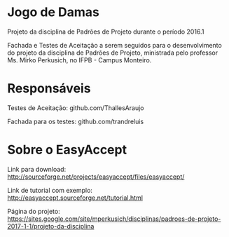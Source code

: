 # Jogo de Damas

Projeto da disciplina de Padrões de Projeto durante o período 2016.1

Fachada e Testes de Aceitação a serem seguidos para o desenvolvimento do projeto da disciplina de Padrões de Projeto, ministrada pelo professor Ms. Mirko Perkusich, no IFPB - Campus Monteiro.

# Responsáveis
Testes de Aceitação: github.com/ThallesAraujo

Fachada para os testes: github.com/trandreluis

# Sobre o EasyAccept
Link para download: http://sourceforge.net/projects/easyaccept/files/easyaccept/

Link de tutorial com exemplo: http://easyaccept.sourceforge.net/tutorial.html

Página do projeto: https://sites.google.com/site/mperkusich/disciplinas/padroes-de-projeto-2017-1-1/projeto-da-disciplina
